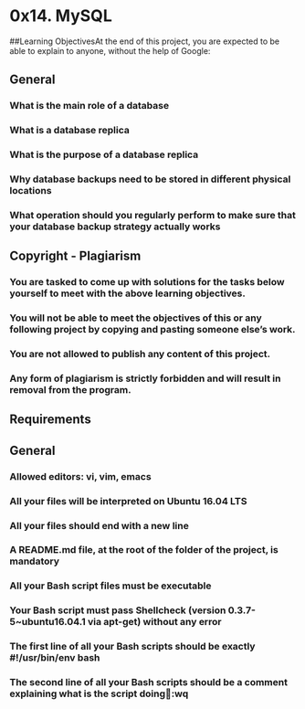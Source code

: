#  0x14. MySQL 
##Learning ObjectivesAt the end of this project, you are expected to be able to explain to anyone, without the help of Google:
###  
##  General
###  What is the main role of a database
###  What is a database replica
###  What is the purpose of a database replica
###  Why database backups need to be stored in different physical locations
###  What operation should you regularly perform to make sure that your database backup strategy actually works
##  Copyright - Plagiarism
###  You are tasked to come up with solutions for the tasks below yourself to meet with the above learning objectives.
###  You will not be able to meet the objectives of this or any following project by copying and pasting someone else’s work.
###  You are not allowed to publish any content of this project.
###  Any form of plagiarism is strictly forbidden and will result in removal from the program.
##  Requirements
##  General
###  Allowed editors: vi, vim, emacs
###  All your files will be interpreted on Ubuntu 16.04 LTS
###  All your files should end with a new line
###  A README.md file, at the root of the folder of the project, is mandatory
###  All your Bash script files must be executable
###  Your Bash script must pass Shellcheck (version 0.3.7-5~ubuntu16.04.1 via apt-get) without any error
###  The first line of all your Bash scripts should be exactly #!/usr/bin/env bash
###  The second line of all your Bash scripts should be a comment explaining what is the script doing:wq
